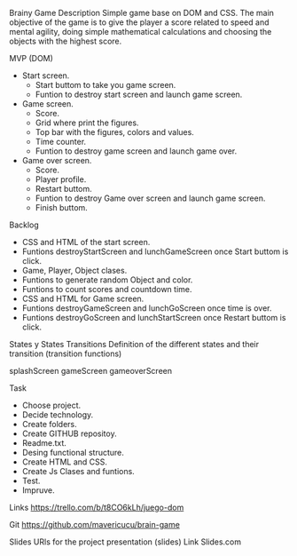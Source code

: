 Brainy Game
Description
Simple game base on DOM and CSS. 
The main objective of the game is to give the player a score related to speed and mental agility, doing simple mathematical calculations and choosing the objects with the highest score.

MVP (DOM)
- Start screen.
  - Start buttom to take you game screen.
  - Funtion to destroy start screen and launch game screen.
- Game screen.
  - Score.
  - Grid where print the figures.
  - Top bar with the figures, colors and values.
  - Time counter.
  - Funtion to destroy game screen and launch game over.
- Game over screen.
  - Score.
  - Player profile.
  - Restart buttom.
  - Funtion to destroy Game over screen and launch game screen.
  - Finish buttom.

Backlog
 - CSS and HTML of the start screen.
 - Funtions destroyStartScreen and lunchGameScreen once Start buttom is click.
 - Game, Player, Object clases.
 - Funtions to generate random Object and color.
 - Funtions to count scores and countdown time.
 - CSS and HTML for Game screen.
 - Funtions destroyGameScreen and lunchGoScreen once time is over.
 - Funtions destroyGoScreen and lunchStartScreen once Restart buttom is click.

States y States Transitions
Definition of the different states and their transition (transition functions)

splashScreen
gameScreen
gameoverScreen

Task
 - Choose project.
 - Decide technology.
 - Create folders.
 - Create GITHUB repositoy.
 - Readme.txt.
 - Desing functional structure.
 - Create HTML and CSS.
 - Create Js Clases and funtions.
 - Test.
 - Impruve.

Links
https://trello.com/b/t8CO6kLh/juego-dom

Git
https://github.com/mavericucu/brain-game

Slides
URls for the project presentation (slides) Link Slides.com
